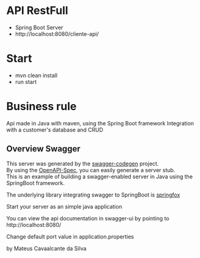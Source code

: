 # API RestFull 

- Spring Boot Server
- http://localhost:8080/cliente-api/ 

# Start

- mvn clean install
- run start


# Business rule
Api made in Java with maven, using the Spring Boot framework
Integration with a customer's database and CRUD

## Overview  Swagger
This server was generated by the [swagger-codegen](https://github.com/swagger-api/swagger-codegen) project.  
By using the [OpenAPI-Spec](https://github.com/swagger-api/swagger-core), you can easily generate a server stub.  
This is an example of building a swagger-enabled server in Java using the SpringBoot framework.  

The underlying library integrating swagger to SpringBoot is [springfox](https://github.com/springfox/springfox)  

Start your server as an simple java application  

You can view the api documentation in swagger-ui by pointing to  
http://localhost:8080/  

Change default port value in application.properties

by Mateus Cavaalcante da Silva
